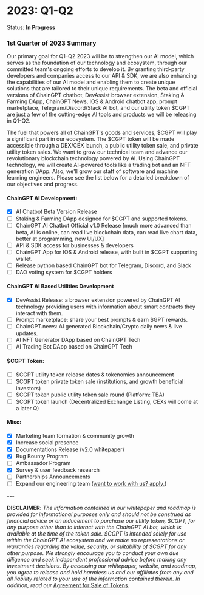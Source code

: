 # 2023: Q1-Q2

Status: **In Progress**

### 1st Quarter of 2023 Summary

Our primary goal for Q1–Q2 2023 will be to strengthen our AI model, which serves as the foundation of our technology and ecosystem, through our committed team's ongoing efforts to develop it. By granting third-party developers and companies access to our API & SDK, we are also enhancing the capabilities of our AI model and enabling them to create unique solutions that are tailored to their unique requirements. The beta and official versions of ChainGPT chatbot, DevAssist browser extension, Staking & Farming DApp, ChainGPT News, IOS & Android chatbot app, prompt marketplace, Telegram/Discord/Slack AI bot, and our utility token $CGPT are just a few of the cutting-edge AI tools and products we will be releasing in Q1-Q2.

The fuel that powers all of ChainGPT's goods and services, $CGPT will play a significant part in our ecosystem. The $CGPT token will be made accessible through a DEX/CEX launch, a public utility token sale, and private utility token sales. We want to grow our technical team and advance our revolutionary blockchain technology powered by AI. Using ChainGPT technology, we will create AI-powered tools like a trading bot and an NFT generation DApp. Also, we'll grow our staff of software and machine learning engineers. Please see the list below for a detailed breakdown of our objectives and progress.

#### ChainGPT AI Development:

* [x] AI Chatbot Beta Version Release
* [ ] Staking & Farming DApp designed for $CGPT and supported tokens.
* [ ] ChainGPT AI Chatbot Official v1.0 Release \[much more advanced than beta, AI is online, can read live blockchain data, can read live chart data, better at programming, new UI/UX]
* [ ] API & SDK access for businesses & developers
* [ ] ChainGPT App for IOS & Android release, with built in $CGPT supporting wallet.
* [ ] Release python based ChainGPT bot for Telegram, Discord, and Slack
* [ ] DAO voting system for $CGPT holders

#### ChainGPT AI Based Utilities Development

* [x] DevAssist Release:  a browser extension powered by ChainGPT AI technology providing users with information about smart contracts they interact with them.
* [ ] Prompt marketplace: share your best prompts & earn $GPT rewards.
* [ ] ChainGPT.news: AI generated Blockchain/Crypto daily news & live updates.
* [ ] AI NFT Generator DApp based on ChainGPT Tech
* [ ] AI Trading Bot DApp based on ChainGPT Tech

#### $CGPT Token:

* [ ] $CGPT utility token release dates & tokenomics announcement
* [ ] $CGPT token private token sale (institutions, and growth beneficial investors)
* [ ] $CGPT token public utility token sale round (Platform: TBA)
* [ ] $CGPT token launch (Decentralized Exchange Listing, CEXs will come at a later Q)

#### Misc:

* [x] Marketing team formation & community growth
* [x] Increase social presence
* [x] Documentations Release (v2.0 whitepaper)
* [x] Bug Bounty Program
* [ ] Ambassador Program
* [x] Survey & user feedback research
* [ ] Partnerships Announcements
* [ ] Expand our engineering team ([want to work with us? apply.](../v.-work-with-us/))

\---

**DISCLAIMER**: _The information contained in our whitepaper and roadmap is provided for informational purposes only and should not be construed as financial advice or an inducement to purchase our utility token, $CGPT, for any purpose other than to interact with the ChainGPT AI bot, which is available at the time of the token sale. $CGPT is intended solely for use within the ChainGPT AI ecosystem and we make no representations or warranties regarding the value, security, or suitability of $CGPT for any other purpose. We strongly encourage you to conduct your own due diligence and seek independent professional advice before making any investment decisions. By accessing our whitepaper, website, and roadmap, you agree to release and hold harmless us and our affiliates from any and all liability related to your use of the information contained therein.  In addition, read our_ [Agreement for Sale of Tokens](https://www.chaingpt.org/licences).
